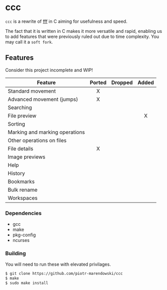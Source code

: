 # ccc

`ccc` is a rewrite of [fff](https://github.com/piotr-marendowski/fff) in C aiming for usefulness and speed.

The fact that it is written in C makes it more versatile and rapid, enabling us to add features that were previously ruled out due to time complexity. You may call it a `soft fork`.

## Features

Consider this project incomplete and WIP!

| Feature                        | Ported | Dropped | Added |
|--------------------------------|:------:|:-------:|:-----:|
| Standard movement              |   X    |         |       |
| Advanced movement (jumps)      |   X    |         |       |
| Searching                      |        |         |       |
| File preview                   |        |         |   X   |
| Sorting                        |        |         |       |
| Marking and marking operations |        |         |       |
| Other operations on files      |        |         |       |
| File details                   |   X    |         |       |
| Image previews                 |        |         |       |
| Help                           |        |         |       |
| History                        |        |         |       |
| Bookmarks                      |        |         |       |
| Bulk rename                    |        |         |       |
| Workspaces                     |        |         |       |

### Dependencies

- gcc
- make
- pkg-config
- ncurses

### Building

You will need to run these with elevated privilages.

```sh
$ git clone https://github.com/piotr-marendowski/ccc
$ make 
$ sudo make install
```
